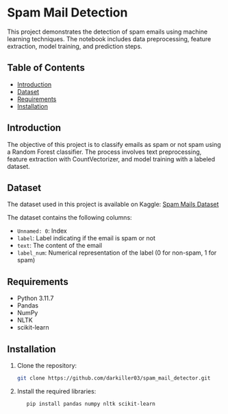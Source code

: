 # Spam Mail Detection

This project demonstrates the detection of spam emails using machine learning techniques. The notebook includes data preprocessing, feature extraction, model training, and prediction steps.

## Table of Contents
- [Introduction](#introduction)
- [Dataset](#dataset)
- [Requirements](#requirements)
- [Installation](#installation)

## Introduction
The objective of this project is to classify emails as spam or not spam using a Random Forest classifier. The process involves text preprocessing, feature extraction with CountVectorizer, and model training with a labeled dataset.

## Dataset
The dataset used in this project is available on Kaggle:
[Spam Mails Dataset](https://www.kaggle.com/datasets/venky73/spam-mails-dataset?resource=download)

The dataset contains the following columns:
- `Unnamed: 0`: Index
- `label`: Label indicating if the email is spam or not
- `text`: The content of the email
- `label_num`: Numerical representation of the label (0 for non-spam, 1 for spam)

## Requirements
- Python 3.11.7
- Pandas
- NumPy
- NLTK
- scikit-learn

## Installation
1. Clone the repository:
   ```bash
   git clone https://github.com/darkiller03/spam_mail_detector.git

2. Install the required libraries:
   ```bash
      pip install pandas numpy nltk scikit-learn


